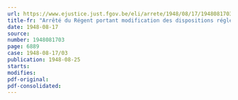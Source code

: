 ```yaml
---
url: https://www.ejustice.just.fgov.be/eli/arrete/1948/08/17/1948081703/justel
title-fr: "Arrêté du Régent portant modification des dispositions réglementant les dépôts de carbure de calcium, les générateurs d'acétylène et l'emploi de chalumeaux, faisant l'objet des articles 284 à 319 inclus du Règlement général pour la protection du travail"
date: 1948-08-17
source:
number: 1948081703
page: 6889
case: 1948-08-17/03
publication: 1948-08-25
starts:
modifies:
pdf-original:
pdf-consolidated:
---
```



